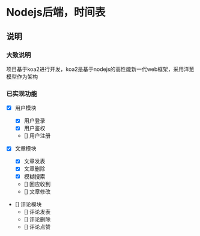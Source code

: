 # Nodejs后端，时间表

## 说明

### 大致说明
项目基于koa2进行开发，koa2是基于nodejs的高性能新一代web框架，采用洋葱模型作为架构  

### 已实现功能

- [x] 用户模块
    - [x] 用户登录
    - [x] 用户鉴权
    - [] 用户注册

- [x] 文章模块
    - [x] 文章发表
    - [x] 文章删除
    - [x] 模糊搜索
    - [] 回应收到
    - [] 文章修改

- [] 评论模块
    - [] 评论发表
    - [] 评论删除
    - [] 评论点赞